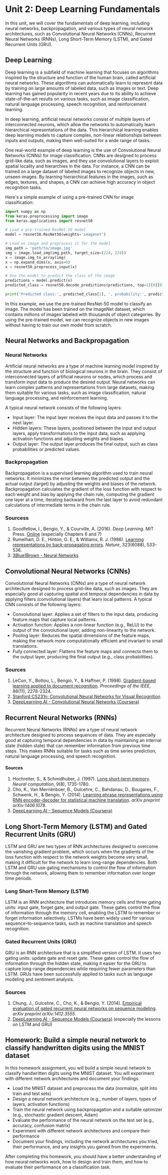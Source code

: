 # Unit 2: Deep Learning Fundamentals

In this unit, we will cover the fundamentals of deep learning, including neural networks, backpropagation, and various types of neural network architectures, such as Convolutional Neural Networks (CNNs), Recurrent Neural Networks (RNNs), Long Short-Term Memory (LSTM), and Gated Recurrent Units (GRU).

## Deep Learning

Deep learning is a subfield of machine learning that focuses on algorithms inspired by the structure and function of the human brain, called artificial neural networks. These algorithms can automatically learn to represent data by training on large amounts of labeled data, such as images or text. Deep learning has gained popularity in recent years due to its ability to achieve state-of-the-art results on various tasks, such as image classification, natural language processing, speech recognition, and reinforcement learning.

In deep learning, artificial neural networks consist of multiple layers of interconnected neurons, which allow the networks to automatically learn hierarchical representations of the data. This hierarchical learning enables deep learning models to capture complex, non-linear relationships between inputs and outputs, making them well-suited for a wide range of tasks.

One real-world example of deep learning is the use of Convolutional Neural Networks (CNNs) for image classification. CNNs are designed to process grid-like data, such as images, and they use convolutional layers to exploit spatial locality and hierarchies in the data. For instance, a CNN can be trained on a large dataset of labeled images to recognize objects in new, unseen images. By learning hierarchical features in the images, such as edges, textures, and shapes, a CNN can achieve high accuracy in object recognition tasks.

Here's a simple example of using a pre-trained CNN for image classification:

```python
import numpy as np
from keras.preprocessing import image
from keras.applications import resnet50

# Load a pre-trained ResNet-50 model
model = resnet50.ResNet50(weights='imagenet')

# Load an image and preprocess it for the model
img_path = 'path/to/image.jpg'
img = image.load_img(img_path, target_size=(224, 224))
x = image.img_to_array(img)
x = np.expand_dims(x, axis=0)
x = resnet50.preprocess_input(x)

# Use the model to predict the class of the image
predictions = model.predict(x)
predicted_class = resnet50.decode_predictions(predictions, top=1)[0][0]

print('Predicted class:', predicted_class[1], ', probability:', predicted_class[2])
```

In this example, we use the pre-trained ResNet-50 model to classify an image. The model has been trained on the ImageNet dataset, which contains millions of images labeled with thousands of object categories. By using the pre-trained model, we can recognize objects in new images without having to train our own model from scratch.

## Neural Networks and Backpropagation

### Neural Networks

Artificial neural networks are a type of machine learning model inspired by the structure and function of biological neurons in the brain. They consist of interconnected layers of artificial neurons or nodes, which process and transform input data to produce the desired output. Neural networks can learn complex patterns and representations from large datasets, making them suitable for various tasks, such as image classification, natural language processing, and reinforcement learning.

A typical neural network consists of the following layers:

- Input layer: The input layer receives the input data and passes it to the next layer.
- Hidden layers: These layers, positioned between the input and output layers, apply transformations to the input data, such as applying activation functions and adjusting weights and biases.
- Output layer: The output layer produces the final output, such as class probabilities or predicted values.

### Backpropagation

Backpropagation is a supervised learning algorithm used to train neural networks. It minimizes the error between the predicted output and the actual output (target) by adjusting the weights and biases of the network. Backpropagation calculates the gradient of the loss function with respect to each weight and bias by applying the chain rule, computing the gradient one layer at a time, iterating backward from the last layer to avoid redundant calculations of intermediate terms in the chain rule.

### Sourcess

1. Goodfellow, I., Bengio, Y., & Courville, A. (2016). *Deep Learning*. MIT Press. [Online](http://www.deeplearningbook.org/) (especially Chapters 6 and 7)
2. Rumelhart, D. E., Hinton, G. E., & Williams, R. J. (1986). [Learning representations by back-propagating errors](https://www.nature.com/articles/323533a0). *Nature*, 323(6088), 533-536.
3. [3Blue1Brown - Neural Networks](https://www.youtube.com/playlist?list=PLZHQObOWTQDNU6R1_67000Dx_ZCJB-3pi)

## Convolutional Neural Networks (CNNs)

Convolutional Neural Networks (CNNs) are a type of neural network architecture designed to process grid-like data, such as images. They are especially good at capturing spatial and temporal dependencies in data by applying filters (convolutional layers) that learn local patterns. A typical CNN consists of the following layers:

- Convolutional layer: Applies a set of filters to the input data, producing feature maps that capture local patterns.
- Activation function: Applies a non-linear function (e.g., ReLU) to the output of the convolutional layer, adding non-linearity to the network.
- Pooling layer: Reduces the spatial dimensions of the feature maps, making the network more computationally efficient and invariant to small translations.
- Fully connected layer: Flattens the feature maps and connects them to the output layer, producing the final output (e.g., class probabilities).

### Sources

1. LeCun, Y., Bottou, L., Bengio, Y., & Haffner, P. (1998). [Gradient-based learning applied to document recognition](http://yann.lecun.com/exdb/publis/pdf/lecun-01a.pdf). *Proceedings of the IEEE*, 86(11), 2278-2324.
2. [Stanford CS231n: Convolutional Neural Networks for Visual Recognition](http://cs231n.stanford.edu/)
3. [DeepLearning.AI - Convolutional Neural Networks (Coursera)](https://www.coursera.org/learn/convolutional-neural-networks)

## Recurrent Neural Networks (RNNs)

Recurrent Neural Networks (RNNs) are a type of neural network architecture designed to process sequences of data. They are especially good at capturing temporal dependencies in data by maintaining an internal state (hidden state) that can remember information from previous time steps. This makes RNNs suitable for tasks such as time series prediction, natural language processing, and speech recognition.

#### Sources

1. Hochreiter, S., & Schmidhuber, J. (1997). [Long short-term memory](http://www.bioinf.jku.at/publications/older/2604.pdf). *Neural computation*, 9(8), 1735-1780.
2. Cho, K., Van Merriënboer, B., Gulcehre, C., Bahdanau, D., Bougares, F., Schwenk, H., & Bengio, Y. (2014). [Learning phrase representations using RNN encoder-decoder for statistical machine translation](https://arxiv.org/pdf/1406.1078.pdf). *arXiv preprint arXiv:1406.1078*.
3. [DeepLearning.AI - Sequence Models (Coursera)](https://www.coursera.org/learn/nlp-sequence-models)

## Long Short-Term Memory (LSTM) and Gated Recurrent Units (GRU)

LSTM and GRU are two types of RNN architectures designed to overcome the vanishing gradient problem, which occurs when the gradients of the loss function with respect to the network weights become very small, making it difficult for the network to learn long-range dependencies. Both LSTM and GRU use gating mechanisms to control the flow of information through the network, allowing them to remember information over longer time periods.

### Long Short-Term Memory (LSTM)

LSTM is an RNN architecture that introduces memory cells and three gating units: input gate, forget gate, and output gate. These gates control the flow of information through the memory cell, enabling the LSTM to remember or forget information selectively. LSTMs have been widely used for various sequence-to-sequence tasks, such as machine translation and speech recognition.

### Gated Recurrent Units (GRU)

GRU is an RNN architecture that is a simplified version of LSTM. It uses two gating units: update gate and reset gate. These gates control the flow of information through the hidden state, making it easier for the GRU to capture long-range dependencies while requiring fewer parameters than LSTM. GRUs have been successfully applied to tasks such as language modeling and sentiment analysis.

### Sources

1. Chung, J., Gulcehre, C., Cho, K., & Bengio, Y. (2014). [Empirical evaluation of gated recurrent neural networks on sequence modeling](https://arxiv.org/pdf/1412.3555.pdf). *arXiv preprint arXiv:1412.3555*.
2. [DeepLearning.AI - Sequence Models (Coursera)](https://www.coursera.org/learn/nlp-sequence-models) (especially the lessons on LSTM and GRU)

## Homework: Build a simple neural network to classify handwritten digits using the MNIST dataset

In this homework assignment, you will build a simple neural network to classify handwritten digits using the MNIST dataset. You will experiment with different network architectures and document your findings.

- Load the MNIST dataset and preprocess the data (normalize, split into train and test sets)
- Design a neural network architecture (e.g., number of layers, types of layers, activation functions)
- Train the neural network using backpropagation and a suitable optimizer (e.g., stochastic gradient descent, Adam)
- Evaluate the performance of the neural network on the test set (e.g., accuracy, confusion matrix)
- Experiment with different network architectures and compare their performance
- Document your findings, including the network architectures you tried, their performance, and any insights you gained from the experiments.

After completing this homework, you should have a better understanding of how neural networks work, how to design and train them, and how to evaluate their performance on a classification task.
